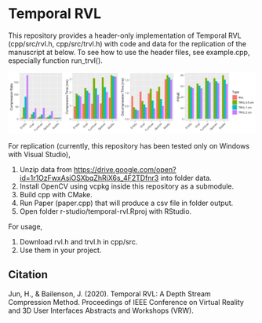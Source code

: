 # Temporal RVL

This repository provides a header-only implementation of Temporal RVL (cpp/src/rvl.h, cpp/src/trvl.h) with code and data for the replication of the manuscript at below. To see how to use the header files, see example.cpp, especially function run_trvl().

![alt text](poster_bars.png)

For replication (currently, this repository has been tested only on Windows with Visual Studio),
  1. Unzip data from https://drive.google.com/open?id=1r1OzFwxAsiOSXbqZhRjX6s_4F2TDfnr3 into folder data.
  2. Install OpenCV using vcpkg inside this repository as a submodule.
  3. Build cpp with CMake.
  4. Run Paper (paper.cpp) that will produce a csv file in folder output.
  5. Open folder r-studio/temporal-rvl.Rproj with RStudio.

For usage,
  1. Download rvl.h and trvl.h in cpp/src.
  2. Use them in your project.

## Citation
Jun, H., & Bailenson, J. (2020). Temporal RVL: A Depth Stream Compression Method. Proceedings of IEEE Conference on Virtual Reality and 3D User Interfaces Abstracts and Workshops (VRW). 
